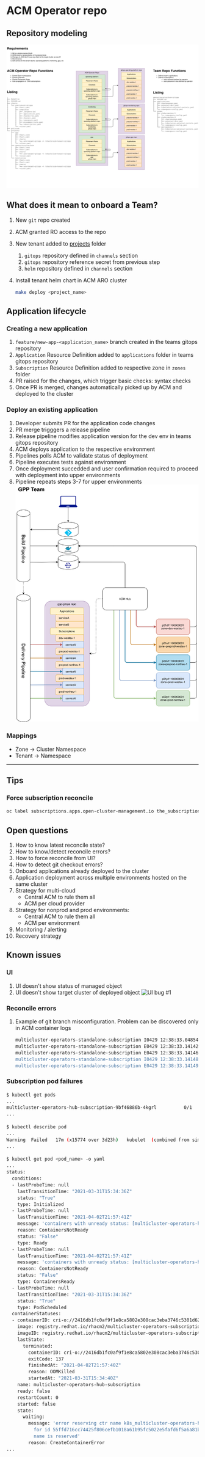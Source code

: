 # ACM Operator repo

## Repository modeling
![Repo modelling](img/ACM-repository-modeling.png)

## What does it mean to onboard a Team?

1. New `git` repo created
1. ACM granted RO access to the repo
1. New tenant added to [projects](/projects) folder
    1. `gitops` repository defined in `channels` section
    1. `gitops` repository reference secret from previous step
    1. `helm` repository defined in `channels` section
1. Install tenant helm chart in ACM ARO cluster

    ```bash
    make deploy <project_name>
    ```

## Application lifecycle

### Creating a new application

1. `feature/new-app-<application_name>` branch created in the teams gitops repository
1. `Application` Resource Definition added to `applications` folder in teams gitops repository
1. `Subscription` Resource Definition added to respective zone in `zones` folder
1. PR raised for the changes, which trigger basic checks: syntax checks
1. Once PR is  merged, changes automatically picked up by ACM and deployed to the cluster

### Deploy an existing application

1. Developer submits PR for the application code changes
1. PR merge trigggers a release pipeline
1. Release pipeline modifies application version for the dev env in teams gitops repository
1. ACM deploys application to the respective environment
1. Pipelines polls ACM to validate status of deployment
1. Pipeline executes tests against environment
1. Once deployment succedded and user confirmation required to proceed with deployment into upper environments
1. Pipeline repeats steps 3-7 for upper environments
![Delivery pipeline](img/ACM-delivery-pipeline.png)

### Mappings

* Zone -> Cluster Namespace
* Tenant -> Namespace

---

## Tips

### Force subscription reconcile

```bash
oc label subscriptions.apps.open-cluster-management.io the_subscription_name reconcile=true
```

## Open questions

1. How to know latest reconcile state?
1. How to know/detect reconcile errors?
1. How to force reconcile from UI?
1. How to detect git checkout errors?
1. Onboard applications already deployed to the cluster
1. Application deployment across multiple environments hosted on the same cluster
1. Strategy for multi-cloud
    * Central ACM to rule them all
    * ACM per cloud provider
1. Strategy for nonprod and prod environments:
    * Central ACM to rule them all
    * ACM per environment
1. Monitoring / alerting
1. Recovery strategy

## Known issues

### UI

1. UI doesn't show status of managed object
1. UI doesn't show target cluster of deployed object
![UI bug #1](img/ACM-ui-bug.png)

### Reconcile errors

1. Example of git branch misconfiguration. Problem can be discovered only in ACM container logs

    ```bash
    multicluster-operators-standalone-subscription I0429 12:38:33.048544       1 subscription_controller.go:291] Exit Reconciling subscription: fusion-operate/fusion-operate
    multicluster-operators-standalone-subscription E0429 12:38:33.141429       1 gitrepo.go:198] couldn't find remote ref "refs/heads/master"Failed to git clone: couldn't find remote ref "refs/heads/master"
    multicluster-operators-standalone-subscription E0429 12:38:33.141468       1 git_subscriber_item.go:195] couldn't find remote ref "refs/heads/master"Unable to clone the git repo https://github.com/finastra-engineering/gitops-operating-platform.git
    multicluster-operators-standalone-subscription I0429 12:38:33.141483       1 git_subscriber_item.go:198] exit doSubscription: fusion-operate/fusion-operate
    multicluster-operators-standalone-subscription E0429 12:38:33.141490       1 git_subscriber_item.go:149] couldn't find remote ref "refs/heads/master"Subscription error.
    ```

### Subscription pod failures

```bash
$ kubectl get pods
...
multicluster-operators-hub-subscription-9bf46886b-4kgrl          0/1     CreateContainerError   0          6d6h
...

$ kubectl describe pod
...
Warning  Failed   17m (x15774 over 3d23h)   kubelet  (combined from similar events): Error: error reserving ctr name k8s_multicluster-operators-hub-subscription_multicluster-operators-hub-subscription-9bf46886b-4kgrl_acm_6879d59a-9c35-481c-bad3-fa9dd262c693_1 for id a118fe4608910cb727795039e9f907292cddf8674668537a3c1d0db4c6c17a46: name is reserved
...

$ kubectl get pod <pod_name> -o yaml
...
status:
  conditions:
  - lastProbeTime: null
    lastTransitionTime: "2021-03-31T15:34:36Z"
    status: "True"
    type: Initialized
  - lastProbeTime: null
    lastTransitionTime: "2021-04-02T21:57:41Z"
    message: 'containers with unready status: [multicluster-operators-hub-subscription]'
    reason: ContainersNotReady
    status: "False"
    type: Ready
  - lastProbeTime: null
    lastTransitionTime: "2021-04-02T21:57:41Z"
    message: 'containers with unready status: [multicluster-operators-hub-subscription]'
    reason: ContainersNotReady
    status: "False"
    type: ContainersReady
  - lastProbeTime: null
    lastTransitionTime: "2021-03-31T15:34:36Z"
    status: "True"
    type: PodScheduled
  containerStatuses:
  - containerID: cri-o://2416db1fc0af9f1e8ca5802e308cac3eba3746c5301d62774a9a8fd889bbcc62
    image: registry.redhat.io/rhacm2/multicluster-operators-subscription-rhel8@sha256:4323ee9b7d1deaa666c93f891cafb48518bf543fa671cb58777572775f813c64
    imageID: registry.redhat.io/rhacm2/multicluster-operators-subscription-rhel8@sha256:4323ee9b7d1deaa666c93f891cafb48518bf543fa671cb58777572775f813c64
    lastState:
      terminated:
        containerID: cri-o://2416db1fc0af9f1e8ca5802e308cac3eba3746c5301d62774a9a8fd889bbcc62
        exitCode: 137
        finishedAt: "2021-04-02T21:57:40Z"
        reason: OOMKilled
        startedAt: "2021-03-31T15:34:40Z"
    name: multicluster-operators-hub-subscription
    ready: false
    restartCount: 0
    started: false
    state:
      waiting:
        message: 'error reserving ctr name k8s_multicluster-operators-hub-subscription_multicluster-operators-hub-subscription-9bf46886b-4kgrl_acm_6879d59a-9c35-481c-bad3-fa9dd262c693_1
          for id 55ffd716cc74425f806cefb1018a61b95fc5022e5fafd6f5a6a81bd6481f3d58:
          name is reserved'
        reason: CreateContainerError
...
```
